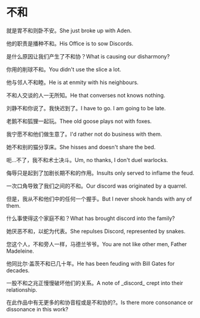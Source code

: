 # 不和

<p><span class="chinese">就是胃不和则卧不安。</span><span class="english">She just broke up with Aden.</span></p>

<p><span class="chinese">他的职责是播种不和。</span><span class="english">His Office is to sow Discords.</span></p>

<p><span class="chinese">是什么原因让我们产生了不和协？</span><span class="english">What is causing our disharmony?</span></p>

<p><span class="chinese">你用的削球不和。</span><span class="english">You didn't use the slice a lot.</span></p>

<p><span class="chinese">他与邻人不和睦。</span><span class="english">He is at enmity with his neighbours.</span></p>

<p><span class="chinese">不和人交谈的人一无所知。</span><span class="english">He that converses not knows nothing.</span></p>

<p><span class="chinese">刘静不和你说了。我快迟到了。</span><span class="english">I have to go. I am going to be late.</span></p>

<p><span class="chinese">老鹅不和狐狸一起玩。</span><span class="english">Thee old goose plays not with foxes.</span></p>

<p><span class="chinese">我宁愿不和他们做生意了。</span><span class="english">I'd rather not do business with them.</span></p>

<p><span class="chinese">她不和别的猫分享床。</span><span class="english">She hisses and doesn't share the bed.</span></p>

<p><span class="chinese">呃…不了，我不和术士决斗。</span><span class="english">Um, no thanks, I don't duel warlocks.</span></p>

<p><span class="chinese">侮辱只是起到了加剧长期不和的作用。</span><span class="english">Insults only served to inflame the feud.</span></p>

<p><span class="chinese">一次口角导致了我们之间的不和。</span><span class="english">Our discord was originated by a quarrel.</span></p>

<p><span class="chinese">但是，我从不和他们中的任何一个握手。</span><span class="english">But I never shook hands with any of them.</span></p>

<p><span class="chinese">什么事使得这个家庭不和？</span><span class="english">What has brought discord into the family?</span></p>

<p><span class="chinese">她厌恶不和，以蛇为代表。</span><span class="english">She repulses Discord, represented by snakes.</span></p>

<p><span class="chinese">您这个人，不和旁人一样，马德兰爷爷。</span><span class="english">You are not like other men, Father Madeleine.</span></p>

<p><span class="chinese">他同比尔·盖茨不和已几十年。</span><span class="english">He has been feuding with Bill Gates for decades.</span></p>

<p><span class="chinese">一股不和之兆正慢慢破坏他们的关系。</span><span class="english">A note of _discord_ crept into their relationship.</span></p>

<p><span class="chinese">在此作品中有无更多的和协音程或是不和协的?。</span><span class="english">Is there more consonance or dissonance in this work?</span></p>

